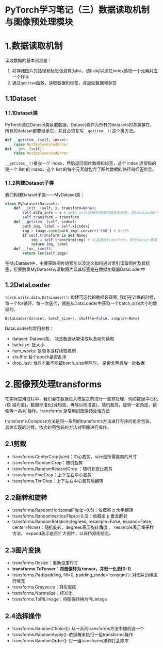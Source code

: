 # PyTorch学习笔记（三）数据读取机制与图像预处理模块


# 1.数据读取机制

读取数据的基本流程是：

1. 将存储图片的路径和标签信息转为list，该list可以通过index选取一个元素对应一个样本
2. 通过`getitem`函数，读取数据和标签，并返回数据和标签

## 1.1Dataset

### 1.1.1Dataset类

PyTorch通过Dataset类读取数据，Dataset类作为所有的datasets的基类存在，所有的dataset都要继承它，并且必须复写`__getitem__()`这个类方法。

```python
def __getitem__(self, index):
	raise NotImplementedError
def __len__(self):
	raise NotImplementedError
```

`__getitem__()`接收一个 index，然后返回图片数据和标签，这个 index 通常指的是一个 list 的 index，这个 list 的每个元素就包含了图片数据的路径和标签信息。

### 1.1.2构建Dataset子类

我们构建Dataset子类——MyDataset类：

```python
class MyDataset(Dataset):
	def __init__(self, x, transform=None):
        self.data_info = x # data_info存储所有图片路径和标签，在DataLoader中通过index读取样本
 		self.transform = transform
 	def __getitem__(self, index):
 		path_img, label = self.x[index]
 		img = Image.open(path_img).convert('RGB') # 0~255
 		if self.transform is not None:
 			img = self.transform(img) # 在这里做transform，转为tensor等等
 			return img, label
 	def __len__(self):
 		return len(self.imgs)
```

在MyDataset中，主要获取图片的索引以及定义如何通过索引读取图片及其标签，但要触发MyDataset去读取图片及其标签是在数据加载器DataLoder中

## 1.2DataLoader

`torch.utils.data.DataLoader()`: 构建可迭代的数据装载器, 我们在训练的时候，每一个for循环，每一次迭代，就是从DataLoader中获取一个batch_size大小的数据的。

```python
DataLoader(dataset, batch_size=1, shuffle=False, sampler=None)
```

DataLoader的常用参数：

- dataset: Dataset类， 决定数据从哪读取以及如何读取
- bathsize: 批大小
- num_works: 是否多进程读取机制
- shuffle: 每个epoch是否乱序
- drop_last: 当样本数不能被batch_size整除时， 是否舍弃最后一批数据

# 2.图像预处理transforms

在实际应用过程中，我们会在数据进入模型之前进行一些预处理，例如数据中心化(仅 减均值)，数据标准化(减均值，再除以标准差)，随机裁剪，旋转一定角度，镜像等一系列 操作。transforms 是常用的图像预处理方法

transforms.Compose方法是将一系列的transforms方法进行有序的组合包装，具体实现的时候，依次的用包装的方法对图像进行操作。

## 2.1剪裁

- transforms.CenterCrop(size)：中心裁剪，size是所需裁剪的尺寸
- transforms.RandomCrop：随机裁剪
- transforms.RandomResizedCrop ：随机长宽比裁剪
- transforms.FiveCrop：上下左右中心裁剪 
- transforms.TenCrop：上下左右中心裁剪后翻转

## 2.2翻转和旋转

- transforms.RandomHorizontalFlip(p=0.5)：依概率 p 水平翻转
- transforms.RandomVerticalFlip(p=0.5)：依概率 p 垂直翻转
- transforms.RandomRotation(degrees, resample=False, expand=False, center=None)：随机旋转，degrees表示旋转角度 ， resample表示重采样方法， expand表示是否扩大图片，以保持原图信息。

## 2.3图片变换

- transforms.Resize：重新设定尺寸
- **transforms.ToTenser：将图像转为 tensor，并归一化至[0-1]**
- transforms.Pad(padding, fill=0, padding_mode='constant'): 对图片边缘进行填充
- transforms.Grayscale：转灰度图
- transforms.Normalize：标准化
- transforms.ToPILImage：将图像转换为PILImage

## 2.4选择操作

- transforms.RandomChoice(): 从一系列transforms方法中随机选一个
- transforms.RandomApply(): 依据概率执行一组transforms操作
- transforms.RandomOrder(): 对一组transforms操作打乱顺序









































